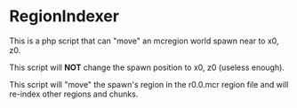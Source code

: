 # RegionIndexer

This is a php script that can "move" an mcregion world spawn near to x0, z0.</br>

This script will **NOT** change the spawn position to x0, z0 (useless enough).</br>

This script will "move" the spawn's region in the r0.0.mcr region file and will re-index other regions and chunks.